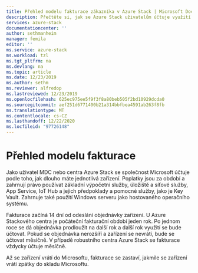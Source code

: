 ```yaml
---
title: Přehled modelu fakturace zákazníka v Azure Stack | Microsoft Docs
description: Přečtěte si, jak se Azure Stack uživatelům účtuje využití prostředků.
services: azure-stack
documentationcenter: ''
author: sethmanheim
manager: femila
editor: ''
ms.service: azure-stack
ms.workload: tzl
ms.tgt_pltfrm: na
ms.devlang: na
ms.topic: article
ms.date: 12/23/2019
ms.author: sethm
ms.reviewer: alfredop
ms.lastreviewed: 12/23/2019
ms.openlocfilehash: 625ec975ee5f9f3f8a80beb505f2bd10929dcda0
ms.sourcegitcommit: aef251d6771400b21a314bbfbea4591ab263f8fb
ms.translationtype: MT
ms.contentlocale: cs-CZ
ms.lasthandoff: 12/22/2020
ms.locfileid: "97726148"
---
```

# <a name="billing-model-overview"></a>Přehled modelu fakturace

Jako uživatel MDC nebo centra Azure Stack se společnost Microsoft účtuje podle toho, jak dlouho máte jednotlivá zařízení. Poplatky jsou za období a zahrnují právo používat základní výpočetní služby, úložiště a síťové služby, App Service, IoT Hub a jejich předpoklady a pomocné služby, jako je Key Vault. Zahrnuje také použití Windows serveru jako hostovaného operačního systému.

Fakturace začíná 14 dní od odeslání objednávky zařízení. U Azure Stackového centra je počáteční fakturační období jeden rok. Po jednom roce se dá objednávka prodloužit na další rok a další rok využití se bude účtovat. Pokud se objednávka nerozšíří a zařízení se nevrátí, bude se účtovat měsíčně. V případě robustního centra Azure Stack se fakturace vždycky účtuje měsíčně.

Až se zařízení vrátí do Microsoftu, fakturace se zastaví, jakmile se zařízení vrátí zpátky do skladu Microsoftu.


